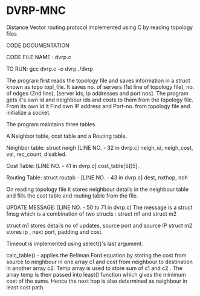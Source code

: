 DVRP-MNC
========

Distance Vector routing protocol implemented using C by reading topology files


CODE DOCUMENTATION

CODE FILE NAME : dvrp.c

TO RUN: gcc dvrp.c -o dvrp
                ./dvrp

The program first reads the topology file and saves information in a struct known as topo topl_file.
It saves no. of servers (1st line of topology file), no. of edges (2nd line), [server ids, ip addresses and port nos].
The program gets it's own id and neighbour ids and costs to them  from the topology file.
From its own id it Find own IP address and Port-no. from topology file and initialize a socket.

The program maintains three tables

A Neighbor table, cost table and a Routing table.

Neighbor table: struct neigh [LINE NO. - 32 in dvrp.c]
neigh_id, neigh_cost, val, rec_count, disabled.

Cost Table:  [LINE NO. - 41 in dvrp.c]
cost_table[5][5].

Routing Table: struct routab -  [LINE NO. - 43 in dvrp.c]
dest, nxthop, noh

On reading topology file it stores neighbour details in the neighbour table and fills the cost table and routing table from the file.

UPDATE MESSAGE:  [LINE NO. - 50 to 71 in dvrp.c]
The message is a struct fmsg which is a combination of two structs : struct m1 and struct m2

struct m1 stores details no of updates, source port and source IP
struct m2 stores ip , next port, padding and cost.

Timeout is implemented using select()'s last argument.

calc_table() - applies the Bellman Ford equation by storing the cost from source to neighbour in one array c1 and cost from neighbour to destination in another array c2. Temp array is used to store sum of c1 and c2 . The array temp is then passed into  least() function which gives the minimum cost of the sums.
Hence the next hop is also determined as neighbour in least cost path.
